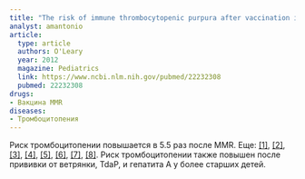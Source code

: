 ```yaml
---
title: "The risk of immune thrombocytopenic purpura after vaccination in children and adolescents"
analyst: amantonio
article:
  type: article
  authors: O'Leary
  year: 2012
  magazine: Pediatrics
  link: https://www.ncbi.nlm.nih.gov/pubmed/22232308
  pubmed: 22232308
drugs:
- Вакцина MMR
diseases:
- Тромбоцитопения
---
```


Риск тромбоцитопении повышается в 5.5 раз после MMR. Еще: [[1]](https://www.ncbi.nlm.nih.gov/pmc/articles/PMC1884189/), [[2]](https://www.ncbi.nlm.nih.gov/pubmed/21699947), [[3]](https://www.ncbi.nlm.nih.gov/pubmed/17312400), [[4]](https://www.ncbi.nlm.nih.gov/pubmed/20000868), [[5]](https://www.ncbi.nlm.nih.gov/pubmed/24763539), [[6]](https://www.ncbi.nlm.nih.gov/pmc/articles/PMC1718684/), [[7]](https://www.ncbi.nlm.nih.gov/pubmed/17126957), [[8]](https://www.ncbi.nlm.nih.gov/pubmed/21145511).
Риск тромбоцитопении также повышен после прививки от ветрянки, TdaP, и гепатита А у более старших детей.
